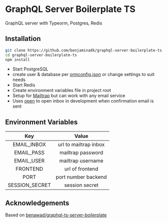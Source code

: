 # GraphQL Server Boilerplate TS

GraphQL server with Typeorm, Postgres, Redis

## Installation

```bash
git clone https://github.com/benjaminadk/graphql-server-boilerplate-ts.git
cd graphql-server-boilerplate-ts
npm install
```

- Start PostgreSQL
- create user & database per [ormconfig.json](https://github.com/benjaminadk/graphql-server-boilerplate-ts/blob/master/ormconfig.json) or change settings to suit needs
- Start Redis
- Create environment variables file in project root
- Setup for [Mailtrap](https://mailtrap.io/) but can work with any email service
- Uses [open](https://www.npmjs.com/package/open) to open inbox in development when confirmation email is sent

## Environment Variables

|      Key       |         Value         |
| :------------: | :-------------------: |
|  EMAIL_INBOX   | url to mailtrap inbox |
|   EMAIL_PASS   |   mailtrap password   |
|   EMAIL_USER   |   mailtrap username   |
|    FRONTEND    |    url of frontend    |
|      PORT      |  port number backend  |
| SESSION_SECRET |    session secret     |

## Acknowledgements

Based on [benawad/graphql-ts-server-boilerplate](https://github.com/benawad/graphql-ts-server-boilerplate)
